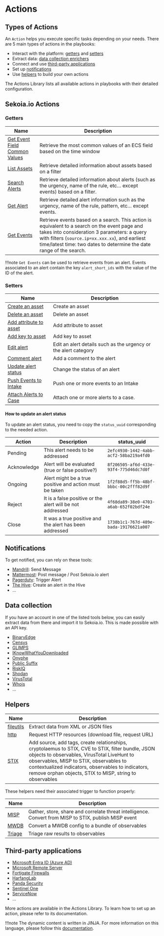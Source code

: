 # Actions

## Types of Actions

An `Action` helps you execute specific tasks depending on your needs. There are 5 main types of actions in the playbooks:

- Interact with the platform: [getters](#getters) and [setters](#setters)
- Extract data: [data collection enrichers](#data-collection)
- Connect and use [third-party applications](#third-party-applications)
- Set up [notifications](#notifications)
- Use [helpers](#Helpers) to build your own actions

The Actions Library lists all available actions in playbooks with their detailed configuration.

## Sekoia.io Actions

### Getters

| Name | Description |
| --- | --- |
| [Get Event Field Common Values](/integration/action_library/generic/sekoia-io/#get-event-field-common-values) | Retrieve the most common values of an ECS field based on the time window |
| [List Assets](/integration/action_library/generic/sekoia-io/#list-assets) | Retrieve detailed information about assets based on a filter |
| [Search Alerts](/integration/action_library/generic/sekoia-io/#search-alerts) | Retrieve detailed information about alerts (such as the urgency, name of the rule, etc… except events) based on a filter. |
| [Get Alert](/integration/action_library/generic/sekoia-io/#get-alert) | Retrieve detailed alert information such as the urgency, name of the rule, pattern, etc… except events. |
| [Get Events](/integration/action_library/generic/sekoia-io/#get-events) | Retrieve events based on a search. This action is equivalent to a search on the event page and takes into consideration 3 parameters: a query with filters (`source.ip=xx.xxx.xx`), and earliest time/latest time: two dates to determine the date range of the search. |

!!!note
	`Get Events` can be used to retrieve events from an alert. Events associated to an alert contain the key `alert_short_ids` with the value of the ID of the alert.

### Setters

| Name | Description |
| --- | --- |
| [Create an asset](/integration/action_library/generic/sekoia-io/#create-asset) | Create an asset |
| [Delete an asset](/integration/action_library/generic/sekoia-io/#delete-an-asset) | Delete an asset |
| [Add attribute to asset](/integration/action_library/generic/sekoia-io/#add-attribute-to-asset) | Add attribute to asset |
| [Add key to asset](/integration/action_library/generic/sekoia-io/#add-key-to-asset) | Add key to asset |
| [Edit alert](/integration/action_library/generic/sekoia-io/#edit-alert) | Edit an alert details such as the urgency or the alert category |
| [Comment alert](/integration/action_library/generic/sekoia-io/#comment-alert) | Add a comment to the alert |
| [Update alert status](/integration/action_library/generic/sekoia-io/#update-alert-status) | Change the status of an alert |
| [Push Events to Intake](/integration/action_library/generic/sekoia-io/#push-events-to-intake) | Push one or more events to an Intake |
| [Attach Alerts to Case](/integration/action_library/generic/sekoia-io/#attach-alerts-to-case) | Attach one or more alerts to a case. |


#### How to update an alert status

To update an alert status, you need to copy the `status_uuid` corresponding to the needed action.

| Action | Description | status_uuid |
| --- | --- | --- |
| Pending | This alert needs to be addressed | `2efc4930-1442-4abb-acf2-58ba219a4fd0` |
| Acknowledge | Alert will be evaluated (true or false positive?) | `8f206505-af6d-433e-93f4-775d46dc7d0f` |
| Ongoing | Alert might be a true positive and action must be taken | `1f2f88d5-ff5b-48bf-bbbc-00c2fff82d9f` |
| Reject | It is a false positive or the alert will be not addressed | `4f68da89-38e0-4703-a6ab-652f02bdf24e` |
| Close | It was a true positive and the alert has been addressed | `1738b1c1-767d-489e-bada-19176621a007` |

## Notifications

To get notified, you can rely on these tools:

- [Mandrill](/integration/action_library/applicative/mandrill.md): Send Message
- [Mattermost](/integration/action_library/applicative/mattermost.md): Post message / Post Sekoia.io alert
- [Pagerduty](/integration/action_library/applicative/pagerduty.md): Trigger Alert
- [The Hive](/integration/action_library/collaboration_tools/the-hive.md): Create an alert in the Hive
- ...

## Data collection

If you have an account in one of the listed tools below, you can easily extract data from there and import it to Sekoia.io. This is made possible with an API key.

- [BinaryEdge](/integration/action_library/threat_intelligence/binaryedge-s-api.md)
- [Censys](/integration/action_library/threat_intelligence/censys.md)
- [GLIMPS](/integration/action_library/threat_intelligence/glimps.md)
- [IKnowWhatYouDownloaded](/integration/action_library/threat_intelligence/iknowwhatyoudownload.md)
- [Onyphe](/integration/action_library/threat_intelligence/onyphe.md)
- [Public Suffix](/integration/action_library/threat_intelligence/public-suffix.md)
- [RiskIQ](/integration/action_library/threat_intelligence/riskiq.md)
- [Shodan](/integration/action_library/threat_intelligence/shodan.md)
- [VirusTotal](/integration/action_library/threat_intelligence/virustotal.md)
- [Whois](/integration/action_library/threat_intelligence/whois.md)
- ...

## Helpers

| Name | Description |
| --- | --- |
| [fileutils](/integration/action_library/generic/fileutils.md) | Extract data from XML or JSON files |
| [http](/integration/action_library/generic/http.md) | Request HTTP resources (download file, request URL) |
| [STIX](/integration/action_library/threat_intelligence/stix.md) | Add source, add tags, create relationships, cryptolaemus to STIX, CVE to STIX, filter bundle, JSON objects to observables, VirusTotal LiveHunt to observables, MISP to STIX, observables to contextualized indicators, observables to indicators, remove orphan objects, STIX to MISP, string to observables |

These helpers need their associated trigger to function properly:

| Name | Description |
| --- | --- |
| [MISP](/integration/action_library/threat_intelligence/misp.md) | Gather, store, share and correlate threat intelligence. Convert from MISP to STIX, publish MISP event |
| [MWDB](/integration/action_library/threat_intelligence/mwdb.md) | Convert a MWDB config to a bundle of observables |
| [Triage](/integration/action_library/threat_intelligence/triage.md) | Triage raw results to observables |

## Third-party applications

- [Microsoft Entra ID (Azure AD) ](/integration/action_library/iam/microsoft-entra-id.md)
- [Microsoft Remote Server](/integration/action_library/applicative/microsoft-remote-server.md)
- [Fortigate Firewalls](/integration/action_library/network/fortigate-firewalls.md)
- [HarfangLab](/integration/action_library/endpoint/harfanglab.md)
- [Panda Security](/integration/action_library/endpoint/panda-security.md)
- [Sentinel One](/integration/action_library/endpoint/sentinelone.md)
- [ServiceNow](/integration/action_library/collaboration_tools/servicenow.md)
- ...

More actions are available in the Actions Library. To learn how to set up an action, please refer to its documentation.

!!!note
	The dynamic content is written in JINJA. For more information on this language, please follow this [documentation](https://jinja.palletsprojects.com/en/2.10.x/templates/).
